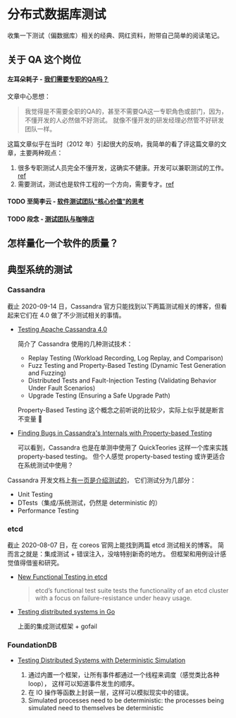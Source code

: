 # 分布式数据库测试

收集一下测试（偏数据库）相关的经典、网红资料，附带自己简单的阅读笔记。

## 关于 QA 这个岗位

#### 左耳朵耗子 - [我们需要专职的QA吗？](https://coolshell.cn/articles/6994.html)

文章中心思想：
> 我觉得是不需要全职的QA的，甚至不需要QA这一专职角色或部门，因为，不懂开发的人必然做不好测试。
就像不懂开发的研发经理必然管不好研发团队一样。

这篇文章似乎在当时（2012 年）引起很大的反响，我简单的看了评这篇文章的文章，主要两种观点：
1. 很多专职测试人员完全不懂开发，这确实不健康。开发可以兼职测试的工作。[ref](https://www.cnblogs.com/guanhe/archive/2012/04/12/response_to_do_we_need_qa.html)
2. 需要测试，测试也是软件工程的一个方向，需要专才。[ref](https://www.cnblogs.com/xinz/archive/2012/04/09/2439695.html)

#### TODO 至简李云 - [软件测试团队“核心价值”的思考](https://blog.csdn.net/hzliyun/article/details/9773917)

#### TODO 段念 - [测试团队与咖啡店](https://www.infoq.cn/article/2013/07/testing-and-coffeeshop/)

## 怎样量化一个软件的质量？

## 典型系统的测试

### Cassandra

截止 2020-09-14 日，Cassandra 官方只能找到以下两篇测试相关的博客，但看起来它们在 4.0 做了不少测试相关的事情。

* [Testing Apache Cassandra 4.0](https://cassandra.apache.org/blog/2018/08/21/testing_apache_cassandra.html)

  简介了 Cassandra 使用的几种测试技术：

  * Replay Testing (Workload Recording, Log Replay, and Comparison)
  * Fuzz Testing and Property-Based Testing (Dynamic Test Generation and Fuzzing)
  * Distributed Tests and Fault-Injection Testing (Validating Behavior Under Fault Scenarios)
  * Upgrade Testing (Ensuring a Safe Upgrade Path)

  Property-Based Testing 这个概念之前听说的比较少，实际上似乎就是断言不变量 🤔

* [Finding Bugs in Cassandra's Internals with Property-based Testing](https://cassandra.apache.org/blog/2018/10/17/finding_bugs_with_property_based_testing.html)

  可以看到，Cassandra 也是在单测中使用了 QuickTeories 这样一个库来实践 property-based testing。
  但个人感觉 property-based testing 或许更适合在系统测试中使用？

Cassandra 开发文档上[有一页是介绍测试的](https://cassandra.apache.org/doc/latest/development/testing.html)，
它们测试分为几部分：

* Unit Testing
* DTests（集成/系统测试，仍然是 deterministic 的）
* Performance Testing


### etcd

截止 2020-08-07 日，在 coreos 官网上能找到两篇 etcd 测试相关的博客。
简而言之就是：集成测试 + 错误注入，没啥特别新奇的地方。
但框架和用例设计感觉值得借鉴和研究。

* [New Functional Testing in etcd](https://coreos.com/blog/new-functional-testing-in-etcd.html)

  > etcd’s functional test suite tests the functionality of an etcd cluster
  > with a focus on failure-resistance under heavy usage.

* [Testing distributed systems in Go](https://coreos.com/blog/testing-distributed-systems-in-go.html)

  上面的集成测试框架 + gofail


### FoundationDB

* [Testing Distributed Systems with Deterministic Simulation](http://alex-ii.github.io/notes/2018/04/29/distributed_systems_with_deterministic_simulation.html)

  1. 通过内置一个框架，让所有事件都通过一个线程来调度（感觉类比各种 loop），
     这样可以知道事件发生的顺序。
  2. 在 IO 操作等函数上封装一层，这样可以模拟现实中的错误。
  3. Simulated processes need to be deterministic: the processes
     being simulated need to themselves be deterministic
